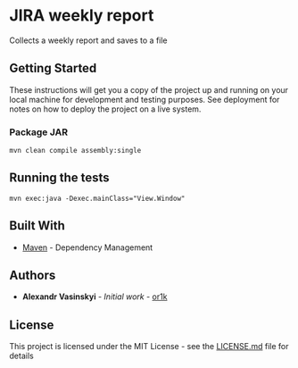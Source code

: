 # JIRA weekly report

Collects a weekly report and saves to a file

## Getting Started

These instructions will get you a copy of the project up and running on your local machine for development and testing purposes. See deployment for notes on how to deploy the project on a live system.


### Package JAR

```
mvn clean compile assembly:single
```

## Running the tests

```
mvn exec:java -Dexec.mainClass="View.Window"
```

## Built With

* [Maven](https://maven.apache.org/) - Dependency Management

## Authors

* **Alexandr Vasinskyi** - *Initial work* - [or1k](https://github.com/or1k)


## License

This project is licensed under the MIT License - see the [LICENSE.md](LICENSE.md) file for details


